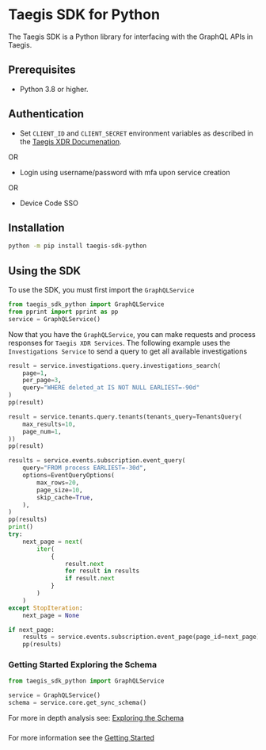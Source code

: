 # Taegis SDK for Python

The Taegis SDK is a Python library for interfacing with the GraphQL APIs in Taegis.

## Prerequisites

- Python 3.8 or higher.

## Authentication

- Set `CLIENT_ID` and `CLIENT_SECRET` environment variables as described in the [Taegis XDR Documenation](https://docs.ctpx.secureworks.com/apis/api_authenticate/).

OR

- Login using username/password with mfa upon service creation

OR

- Device Code SSO


## Installation

```bash
python -m pip install taegis-sdk-python
```


## Using the SDK

To use the SDK, you must first import the `GraphQLService`


```python
from taegis_sdk_python import GraphQLService
from pprint import pprint as pp
service = GraphQLService()
```

Now that you have the `GraphQLService`, you can make requests and process responses for `Taegis XDR Services`. The following example uses the `Investigations Service` to send a query to get all available investigations

```python
result = service.investigations.query.investigations_search(
    page=1,
    per_page=3,
    query="WHERE deleted_at IS NOT NULL EARLIEST=-90d"
)
pp(result)
```

```python
result = service.tenants.query.tenants(tenants_query=TenantsQuery(
    max_results=10,
    page_num=1,
))
pp(result)
```

```python
results = service.events.subscription.event_query(
    query="FROM process EARLIEST=-30d",
    options=EventQueryOptions(
        max_rows=20,
        page_size=10,
        skip_cache=True,
    ),
)
pp(results)
print()
try:
    next_page = next(
        iter(
            {
                result.next
                for result in results
                if result.next
            }
        )
    )
except StopIteration:
    next_page = None

if next_page:
    results = service.events.subscription.event_page(page_id=next_page)
    pp(results)
```

### Getting Started Exploring the Schema

```python
from taegis_sdk_python import GraphQLService

service = GraphQLService()
schema = service.core.get_sync_schema()
```

For more in depth analysis see: [Exploring the Schema](docs/exploring_the_schema.md)


###

For more information see the [Getting Started](docs/getting_started.md)
